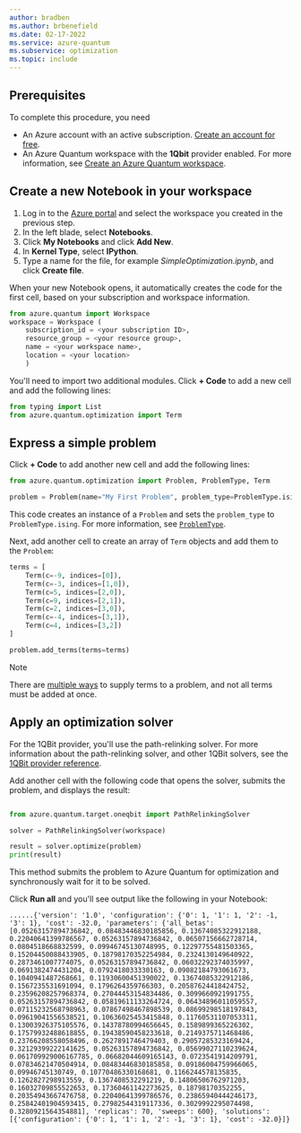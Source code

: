 ```yaml
---
author: bradben
ms.author: brbenefield
ms.date: 02-17-2022
ms.service: azure-quantum
ms.subservice: optimization
ms.topic: include
---
```


## Prerequisites

To complete this procedure, you need

- An Azure account with an active subscription. [Create an account for free](https://azure.microsoft.com/free/?WT.mc_id=A261C142F).
- An Azure Quantum workspace with the **1Qbit** provider enabled. For more information, see [Create an Azure Quantum workspace](xref:microsoft.quantum.how-to.workspace).

## Create a new Notebook in your workspace

1. Log in to the [Azure portal](https://portal.azure.com/) and select the workspace you created in the previous step.
1. In the left blade, select **Notebooks**.
1. Click **My Notebooks** and click **Add New**.
1. In **Kernel Type**, select **IPython**.
1. Type a name for the file, for example *SimpleOptimization.ipynb*, and click **Create file**. 

When your new Notebook opens, it automatically creates the code for the first cell, based on your subscription and workspace information.

```py
from azure.quantum import Workspace
workspace = Workspace (
    subscription_id = <your subscription ID>, 
    resource_group = <your resource group>,   
    name = <your workspace name>,          
    location = <your location>        
    )
```

You'll need to import two additional modules. Click **+ Code** to add a new cell and add the following lines:


```py
from typing import List
from azure.quantum.optimization import Term
```

## Express a simple problem

Click **+ Code** to add another new cell and add the following lines:

```py
from azure.quantum.optimization import Problem, ProblemType, Term

problem = Problem(name="My First Problem", problem_type=ProblemType.ising)
```

This code creates an instance of a `Problem` and sets the `problem_type` to  `ProblemType.ising`. For more information, see [`ProblemType`](xref:microsoft.quantum.optimization.problem-type).

Next, add another cell to create an array of `Term` objects and add them to the `Problem`:

```py
terms = [
    Term(c=-9, indices=[0]),
    Term(c=-3, indices=[1,0]),
    Term(c=5, indices=[2,0]),
    Term(c=9, indices=[2,1]),
    Term(c=2, indices=[3,0]),
    Term(c=-4, indices=[3,1]),
    Term(c=4, indices=[3,2])
]

problem.add_terms(terms=terms)
```

> [!NOTE]
> There are [multiple ways](xref:microsoft.quantum.optimization.express-problem#Ways-to-supply-problem-terms) to supply terms to a problem, and not all terms must be added at once.

## Apply an optimization solver

 For the 1QBit provider, you'll use the path-relinking solver. For more information about the path-relinking solver, and other 1QBit solvers, see the [1QBit provider reference](xref:microsoft.quantum.providers.optimization.1qbit).

Add another cell with the following code that opens the solver, submits the problem, and displays the result:

```py

from azure.quantum.target.oneqbit import PathRelinkingSolver

solver = PathRelinkingSolver(workspace)

result = solver.optimize(problem)
print(result)
```

This method submits the problem to Azure Quantum for optimization and synchronously wait for it to be solved. 

Click **Run all** and you'll see output like the following in your Notebook:

```output
......{'version': '1.0', 'configuration': {'0': 1, '1': 1, '2': -1, '3': 1}, 'cost': -32.0, 'parameters': {'all_betas': [0.05263157894736842, 0.08483446830185856, 0.13674085322912188, 0.22040641399786567, 0.05263157894736842, 0.06507156662728714, 0.0804518668832599, 0.09946745130748995, 0.12297755481503365, 0.15204450088433905, 0.18798170352254984, 0.2324130149640922, 0.2873461007774075, 0.05263157894736842, 0.06032292374035997, 0.0691382474431204, 0.0792418033330163, 0.09082184793061673, 0.1040941487268661, 0.11930600451390022, 0.13674085322912186, 0.1567235531691094, 0.1796264359766303, 0.20587624418424752, 0.23596208257968374, 0.27044453154834486, 0.3099660921991755, 0.05263157894736842, 0.05819611133264724, 0.06434896011059557, 0.07115232568798963, 0.07867498467898539, 0.08699298518197843, 0.09619041556538521, 0.10636025453415848, 0.11760531107053311, 0.13003926375105576, 0.14378780994656645, 0.1589899365226302, 0.17579932488618855, 0.19438590458233618, 0.2149375711468486, 0.23766208558058496, 0.2627891746479403, 0.29057285323169424, 0.32129399222141625, 0.05263157894736842, 0.05699027110239624, 0.061709929006167785, 0.06682044609165143, 0.0723541914209791, 0.07834621470504914, 0.08483446830185858, 0.09186004759966065, 0.09946745130749, 0.10770486330168681, 0.1166244578135835, 0.1262827298913559, 0.1367408532291219, 0.14806506762971203, 0.16032709855522653, 0.17360461142273625, 0.18798170352255, 0.20354943667476758, 0.22040641399786576, 0.23865940444246173, 0.25842401904593415, 0.27982544319117336, 0.3029992295074498, 0.3280921564354881], 'replicas': 70, 'sweeps': 600}, 'solutions': [{'configuration': {'0': 1, '1': 1, '2': -1, '3': 1}, 'cost': -32.0}]}
```
